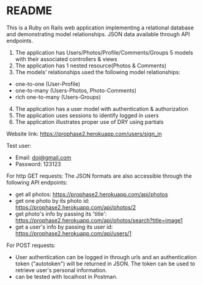# README

This is a Ruby on Rails web application implementing a relational database and demonstrating model relationships. 
JSON data available through API endpoints.
1. The application has Users/Photos/Profile/Comments/Groups 5 models with their associated controllers & views
2. The application has 1 nested resource(Photos & Comments)
3. The models’ relationships used the following model relationships:
  - one-to-one (User-Profile)
  - one-to-many (Users-Photos, Photo-Comments)
  - rich one-to-many (Users-Groups)
4. The application has a user model with authentication & authorization
5. The application uses sessions to identify logged in users
6. The application illustrates proper use of DRY using partials


Website link: https://prophase2.herokuapp.com/users/sign_in

Test user:
- Email: doj@gmail.com
- Password: 123123

For http GET requests:
The JSON formats are also accessible through the following API endpoints:
- get all photos: https://prophase2.herokuapp.com/api/photos
- get one photo by its photo id: https://prophase2.herokuapp.com/api/photos/2
- get photo's info by passing its 'title': https://prophase2.herokuapp.com/api/photos/search?title=image1
- get a user's info by passing its user id: https://prophase2.herokuapp.com/api/users/1

For POST requests:
- User authentication can be logged in through urls and an authentication token ("autotoken") will be returned in JSON. The token can be used to retrieve user's personal information.
- can be tested with localhost in Postman.
